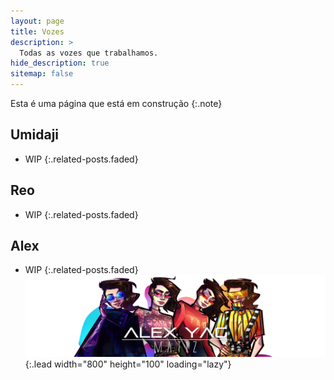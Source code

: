 ```yaml
---
layout: page
title: Vozes
description: >
  Todas as vozes que trabalhamos.
hide_description: true
sitemap: false
---
```


Esta é uma página que está em construção
{:.note}


## Umidaji
* WIP
{:.related-posts.faded}

## Reo
* WIP
{:.related-posts.faded}

## Alex
* WIP
{:.related-posts.faded}
![Full-width image](/assets/img/Matiz_Banner.jpg){:.lead width="800" height="100" loading="lazy"}
